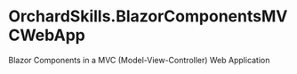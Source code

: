 # OrchardSkills.BlazorComponentsMVCWebApp
Blazor Components in a MVC (Model-View-Controller) Web Application
